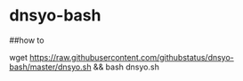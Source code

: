 # dnsyo-bash

##how to

wget https://raw.githubusercontent.com/githubstatus/dnsyo-bash/master/dnsyo.sh && bash dnsyo.sh

